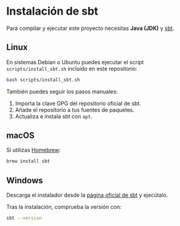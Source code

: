 # Instalación de sbt

Para compilar y ejecutar este proyecto necesitas **Java (JDK)** y [sbt](https://www.scala-sbt.org/).

## Linux

En sistemas Debian o Ubuntu puedes ejecutar el script `scripts/install_sbt.sh` incluido en este repositorio:

```bash
bash scripts/install_sbt.sh
```

También puedes seguir los pasos manuales:

1. Importa la clave GPG del repositorio oficial de sbt.
2. Añade el repositorio a tus fuentes de paquetes.
3. Actualiza e instala sbt con `apt`.

## macOS

Si utilizas [Homebrew](https://brew.sh/):

```bash
brew install sbt
```

## Windows

Descarga el instalador desde la [página oficial de sbt](https://www.scala-sbt.org/download.html) y ejecútalo.

Tras la instalación, comprueba la versión con:

```bash
sbt --version
```
